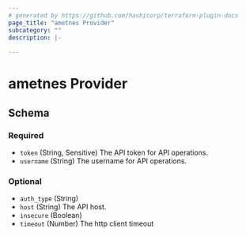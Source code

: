 ```yaml
---
# generated by https://github.com/hashicorp/terraform-plugin-docs
page_title: "ametnes Provider"
subcategory: ""
description: |-
  
---
```


# ametnes Provider





<!-- schema generated by tfplugindocs -->
## Schema

### Required

- `token` (String, Sensitive) The API token for API operations.
- `username` (String) The username for API operations.

### Optional

- `auth_type` (String)
- `host` (String) The API host.
- `insecure` (Boolean)
- `timeout` (Number) The http client timeout
